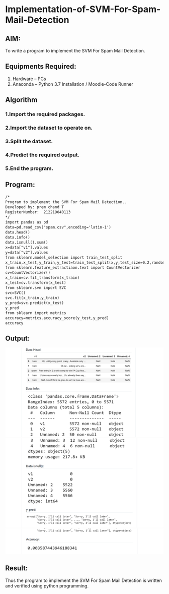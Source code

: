 # Implementation-of-SVM-For-Spam-Mail-Detection

## AIM:
To write a program to implement the SVM For Spam Mail Detection.

## Equipments Required:
1. Hardware – PCs
2. Anaconda – Python 3.7 Installation / Moodle-Code Runner

## Algorithm
### 1.Import the required packages. 
### 2.Import the dataset to operate on. 
### 3.Split the dataset. 
### 4.Predict the required output. 
### 5.End the program.
## Program:
```
/*
Program to implement the SVM For Spam Mail Detection..
Developed by: prem chand T
RegisterNumber:  212219040113
*/
import pandas as pd
data=pd.read_csv("spam.csv",encoding='latin-1')
data.head()
data.info()
data.isnull().sum()
x=data["v1"].values
y=data["v2"].values
from sklearn.model_selection import train_test_split
x_train,x_test,y_train,y_test=train_test_split(x,y,test_size=0.2,random_state=0)
from sklearn.feature_extractiaon.text import CountVectorizer
cv=CountVectorizer()
x_train=cv.fit_transform(x_train)
x_test=cv.transform(x_test)
from sklearn.svm import SVC
svc=SVC()
svc.fit(x_train,y_train)
y_pred=svc.predict(x_test)
y_pred
from sklearn import metrics
accuracy=metrics.accuracy_score(y_test,y_pred)
accuracy
```

## Output:
![GitHub Logo](./images/output1.png)
![output](./images/output2.png)
![GitHub Logo](./images/output3.png)



## Result:
Thus the program to implement the SVM For Spam Mail Detection is written and verified using python programming.
